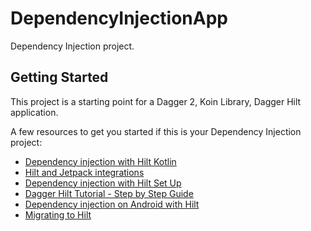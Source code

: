 # DependencyInjectionApp

Dependency Injection project.

## Getting Started

This project is a starting point for a Dagger 2, Koin Library, Dagger Hilt application.

A few resources to get you started if this is your Dependency Injection project:

- [Dependency injection with Hilt Kotlin](https://developer.android.com/training/dependency-injection/hilt-android#kotlin)
- [Hilt and Jetpack integrations](https://developer.android.com/training/dependency-injection/hilt-jetpack)
- [Dependency injection with Hilt Set Up](https://developer.android.com/training/dependency-injection/hilt-android#setup)
- [Dagger Hilt Tutorial - Step by Step Guide](https://blog.mindorks.com/dagger-hilt-tutorial)
- [Dependency injection on Android with Hilt](https://medium.com/androiddevelopers/dependency-injection-on-android-with-hilt-67b6031e62d)
- [Migrating to Hilt](https://dagger.dev/hilt/migration-guide.html)
